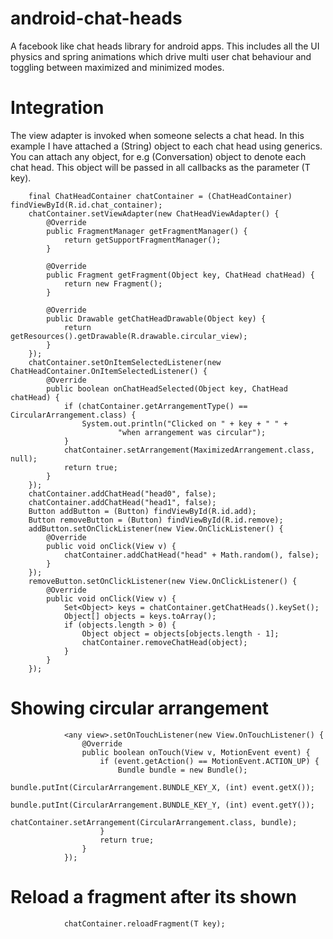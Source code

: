 # android-chat-heads
A facebook like chat heads library for android apps. This includes all the UI physics and spring animations which drive multi user chat behaviour and toggling between maximized and minimized modes.



# Integration

The view adapter is invoked when someone selects a chat head.
In this example I have attached a (String) object to each chat head using generics. You can attach any object, for e.g (Conversation) object to denote each chat head.
This object will be passed in all callbacks as the parameter (T key).

        final ChatHeadContainer chatContainer = (ChatHeadContainer) findViewById(R.id.chat_container);
        chatContainer.setViewAdapter(new ChatHeadViewAdapter() {
            @Override
            public FragmentManager getFragmentManager() {
                return getSupportFragmentManager();
            }

            @Override
            public Fragment getFragment(Object key, ChatHead chatHead) {
                return new Fragment();
            }

            @Override
            public Drawable getChatHeadDrawable(Object key) {
                return getResources().getDrawable(R.drawable.circular_view);
            }
        });
        chatContainer.setOnItemSelectedListener(new ChatHeadContainer.OnItemSelectedListener() {
            @Override
            public boolean onChatHeadSelected(Object key, ChatHead chatHead) {
                if (chatContainer.getArrangementType() == CircularArrangement.class) {
                    System.out.println("Clicked on " + key + " " +
                            "when arrangement was circular");
                }
                chatContainer.setArrangement(MaximizedArrangement.class, null);
                return true;
            }
        });
        chatContainer.addChatHead("head0", false);
        chatContainer.addChatHead("head1", false);
        Button addButton = (Button) findViewById(R.id.add);
        Button removeButton = (Button) findViewById(R.id.remove);
        addButton.setOnClickListener(new View.OnClickListener() {
            @Override
            public void onClick(View v) {
                chatContainer.addChatHead("head" + Math.random(), false);
            }
        });
        removeButton.setOnClickListener(new View.OnClickListener() {
            @Override
            public void onClick(View v) {
                Set<Object> keys = chatContainer.getChatHeads().keySet();
                Object[] objects = keys.toArray();
                if (objects.length > 0) {
                    Object object = objects[objects.length - 1];
                    chatContainer.removeChatHead(object);
                }
            }
        });

# Showing circular arrangement
                <any view>.setOnTouchListener(new View.OnTouchListener() {
                    @Override
                    public boolean onTouch(View v, MotionEvent event) {
                        if (event.getAction() == MotionEvent.ACTION_UP) {
                            Bundle bundle = new Bundle();
                            bundle.putInt(CircularArrangement.BUNDLE_KEY_X, (int) event.getX());
                            bundle.putInt(CircularArrangement.BUNDLE_KEY_Y, (int) event.getY());
                            chatContainer.setArrangement(CircularArrangement.class, bundle);
                        }
                        return true;
                    }
                });
# Reload a fragment after its shown
                chatContainer.reloadFragment(T key);
